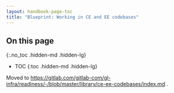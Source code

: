 ```yaml
---
layout: handbook-page-toc
title: "Blueprint: Working in CE and EE codebases"
---
```


## On this page
{:.no_toc .hidden-md .hidden-lg}

- TOC
{:toc .hidden-md .hidden-lg}

Moved to https://gitlab.com/gitlab-com/gl-infra/readiness/-/blob/master/library/ce-ee-codebases/index.md .
